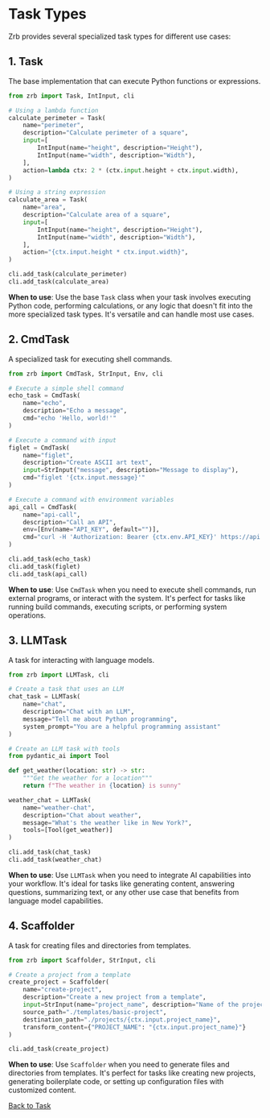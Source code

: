 # Task Types

Zrb provides several specialized task types for different use cases:

## 1. Task

The base implementation that can execute Python functions or expressions.

```python
from zrb import Task, IntInput, cli

# Using a lambda function
calculate_perimeter = Task(
    name="perimeter",
    description="Calculate perimeter of a square",
    input=[
        IntInput(name="height", description="Height"),
        IntInput(name="width", description="Width"),
    ],
    action=lambda ctx: 2 * (ctx.input.height + ctx.input.width),
)

# Using a string expression
calculate_area = Task(
    name="area",
    description="Calculate area of a square",
    input=[
        IntInput(name="height", description="Height"),
        IntInput(name="width", description="Width"),
    ],
    action="{ctx.input.height * ctx.input.width}",
)

cli.add_task(calculate_perimeter)
cli.add_task(calculate_area)
```

**When to use**: Use the base `Task` class when your task involves executing Python code, performing calculations, or any logic that doesn't fit into the more specialized task types. It's versatile and can handle most use cases.

## 2. CmdTask

A specialized task for executing shell commands.

```python
from zrb import CmdTask, StrInput, Env, cli

# Execute a simple shell command
echo_task = CmdTask(
    name="echo",
    description="Echo a message",
    cmd="echo 'Hello, world!'"
)

# Execute a command with input
figlet = CmdTask(
    name="figlet",
    description="Create ASCII art text",
    input=StrInput("message", description="Message to display"),
    cmd="figlet '{ctx.input.message}'"
)

# Execute a command with environment variables
api_call = CmdTask(
    name="api-call",
    description="Call an API",
    env=[Env(name="API_KEY", default="")],
    cmd="curl -H 'Authorization: Bearer {ctx.env.API_KEY}' https://api.example.com"
)

cli.add_task(echo_task)
cli.add_task(figlet)
cli.add_task(api_call)
```

**When to use**: Use `CmdTask` when you need to execute shell commands, run external programs, or interact with the system. It's perfect for tasks like running build commands, executing scripts, or performing system operations.

## 3. LLMTask

A task for interacting with language models.

```python
from zrb import LLMTask, cli

# Create a task that uses an LLM
chat_task = LLMTask(
    name="chat",
    description="Chat with an LLM",
    message="Tell me about Python programming",
    system_prompt="You are a helpful programming assistant"
)

# Create an LLM task with tools
from pydantic_ai import Tool

def get_weather(location: str) -> str:
    """Get the weather for a location"""
    return f"The weather in {location} is sunny"

weather_chat = LLMTask(
    name="weather-chat",
    description="Chat about weather",
    message="What's the weather like in New York?",
    tools=[Tool(get_weather)]
)

cli.add_task(chat_task)
cli.add_task(weather_chat)
```

**When to use**: Use `LLMTask` when you need to integrate AI capabilities into your workflow. It's ideal for tasks like generating content, answering questions, summarizing text, or any other use case that benefits from language model capabilities.

## 4. Scaffolder

A task for creating files and directories from templates.

```python
from zrb import Scaffolder, StrInput, cli

# Create a project from a template
create_project = Scaffolder(
    name="create-project",
    description="Create a new project from a template",
    input=StrInput(name="project_name", description="Name of the project"),
    source_path="./templates/basic-project",
    destination_path="./projects/{ctx.input.project_name}",
    transform_content={"PROJECT_NAME": "{ctx.input.project_name}"}
)

cli.add_task(create_project)
```

**When to use**: Use `Scaffolder` when you need to generate files and directories from templates. It's perfect for tasks like creating new projects, generating boilerplate code, or setting up configuration files with customized content.

[Back to Task](README.md)